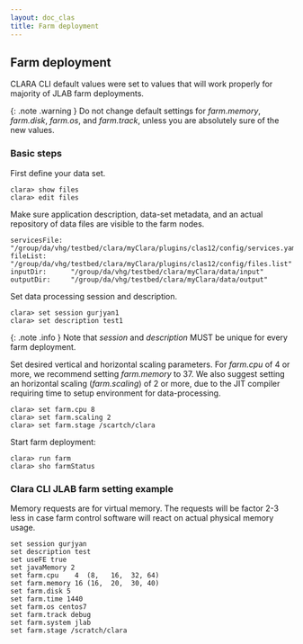 ```yaml
---
layout: doc_clas
title: Farm deployment
---
```

## Farm deployment

CLARA CLI default values were set to values that will work properly
for majority of JLAB farm deployments.

{: .note .warning }
Do not change default settings for *farm.memory*,
*farm.disk*, *farm.os*, and *farm.track*, unless
you are absolutely sure of the new values.

### Basic steps

First define your data set.
```
clara> show files
clara> edit files
```

Make sure application description, data-set metadata, and an actual
repository of data files are visible to the farm nodes.

```
servicesFile:  "/group/da/vhg/testbed/clara/myClara/plugins/clas12/config/services.yaml"
fileList:      "/group/da/vhg/testbed/clara/myClara/plugins/clas12/config/files.list"
inputDir:      "/group/da/vhg/testbed/clara/myClara/data/input"
outputDir:     "/group/da/vhg/testbed/clara/myClara/data/output"
```

Set data processing session and description.

```
clara> set session gurjyan1
clara> set description test1
```

{: .note .info }
Note that *session* and *description* MUST be unique for every farm deployment.

Set desired vertical and horizontal scaling parameters.
For *farm.cpu* of 4 or more, we recommend setting *farm.memory* to 37.
We also suggest setting an horizontal scaling (*farm.scaling*) of 2 or more,
due to the JIT compiler requiring time to setup environment for data-processing.
```
clara> set farm.cpu 8
clara> set farm.scaling 2
clara> set farm.stage /scartch/clara
```

Start farm deployment:
```
clara> run farm
clara> sho farmStatus
```
### Clara CLI JLAB farm setting example

Memory requests are for virtual memory. The requests will be factor 2-3 less in case
farm control software will react on actual physical memory usage.
```
set session gurjyan
set description test
set useFE true
set javaMemory 2
set farm.cpu    4  (8,   16,  32, 64)
set farm.memory 16 (16,  20,  30, 40)
set farm.disk 5
set farm.time 1440
set farm.os centos7
set farm.track debug
set farm.system jlab
set farm.stage /scratch/clara

```


